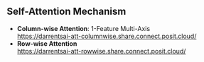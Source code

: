 ## Self-Attention Mechanism

- **Column-wise Attention**: 1-Feature Multi-Axis <br> <https://darrentsai-att-columnwise.share.connect.posit.cloud/>
- **Row-wise Attention** <br> <https://darrentsai-att-rowwise.share.connect.posit.cloud/>
